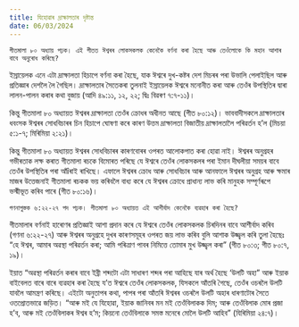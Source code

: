 ```yaml
---
title: যিহোৱাৰ দ্ৰাক্ষালতাৰ দৃষ্টান্ত
date: 06/03/2024
---
```


`গীতমালা ৮০ অধ্যায় পঢ়ক। এই গীতত ঈশ্বৰৰ লোকসকলক কেনেকৈ বৰ্ণনা কৰা হৈছে আৰু তেওঁলোকে কি মহান আশাৰ বাবে অনুৰোধ কৰিছে?`

ইস্ৰায়েলক এনে এটা দ্ৰাক্ষালতা হিচাপে বৰ্ণনা কৰা হৈছে, যাক ঈশ্বৰে দুখ-কষ্টৰ দেশ মিচৰৰ পৰা উভালি পেলাইছিল আৰু প্ৰতিজ্ঞাৰ দেশলৈ লৈ গৈছিল। দ্ৰাক্ষালতাৰ সৈতেকৰা তুলনাই ইস্ৰায়েলক ঈশ্বৰে মনোনীত কৰা আৰু তেওঁৰ উপস্থিতিৰ দ্বাৰা লালন-পালন কৰাৰ কথা বুজায় (আদি ৪৯:১১, ১২, ২২; দ্বিঃ বিৱৰণ ৭:৭-১১)।

কিন্তু গীতমালা ৮০ অধ্যায়ত ঈশ্বৰৰ দ্ৰাক্ষালতা তেওঁৰ ক্ৰোধৰ অধীনত আছে (গীত ৮০:১২)। ভাববাদীসকলে দ্ৰাক্ষালতাৰ ধবংসক ঈশ্বৰৰ সোধবিচাৰৰ চিন হিচাপে ঘোষণা কৰে কাৰণ উত্তম দ্ৰাক্ষালতা বিজাতীয় দ্ৰাক্ষালতালৈ পৰিৱৰ্তন হ’ল (মিচয়া ৫:১-৭; মিৰিমিয়া ২:২১)।

কিন্তু গীতমালা ৮০ অধ্যায়ত ঈশ্বৰৰ সোধবিচাৰৰ কাৰণবোৰৰ ওপৰত আলোকপাত কৰা হোৱা নাই। ঈশ্বৰৰ অনুগ্ৰহৰ গভীৰতাক লক্ষ কৰাত গীতমালা ৰচকে বিমোৰত পৰিছে যে ঈশ্বৰে তেওঁৰ লোকসকলৰ পৰা ইমান দীঘলীয়া সময়ৰ বাবে তেওঁৰ উপস্থিতিৰ পৰা আঁîৰাই ৰাখিছে। এফালে ঈশ্বৰৰ ক্ৰোধ আৰু সোধবিচাৰ আৰু আনফালে ঈশ্বৰৰ অনুগ্ৰহ আৰু ক্ষমাৰ মাজৰ উত্তেজনাই গীতমালা ৰচকক ভয় কৰিবলৈ বাধ্য কৰে যে ঈশ্বৰৰ ক্ৰোধে প্ৰাধান্য লাভ কৰি মানুহক সম্পূৰ্ণৰূপে ভস্মীভূত কৰিব পাৰে (গীত ৮০:১৬)।

`গণনাপুস্তক ৬:২২-২৭ পদ পঢ়ক। গীতমালা ৮০ অধ্যায়ত এই আশীৰ্বাদ কেনেকৈ ব্যৱহাৰ কৰা হৈছে?`

গীতমালাৰ বৰ্ণনাই হাৰোণৰ প্ৰতিজ্ঞাই আশা প্ৰদান কৰে যে ঈশ্বৰে তেওঁৰ লোকসকলক চিৰদিনৰ বাবে আশীৰ্বাদ কৰিব (গণনা ৬:২২-২৭) আৰু ঈশ্বৰৰ অনুগ্ৰহে দুখৰ কাৰণসমূহৰ ওপৰত জয় লাভ কৰিব বুলি আশাক উজ্জ্বল কৰি তুলা হৈছেঃ “হে ঈশ্বৰ, আমাৰ অৱস্থা পৰিৱৰ্তন কৰা; আমি পৰিত্ৰাণ পাবৰ নিমিত্তে তোমাৰ মুখ উজ্জ্বল কৰা” (গীত ৮০:৩; গীত ৮০:৭, ১৯)।

ইয়াত “অৱস্থা পৰিৱৰ্তন কৰাৰ বাবে ইব্ৰী শব্দটো এটা সাধাৰণ শব্দৰ পৰা আহিছে যাৰ অৰ্থ হৈছে ‘উলটি অহা” আৰু ইয়াক বাইবেলত বাৰে বাৰে ব্যৱহাৰ কৰা হৈছে য’ত ঈশ্বৰে তেওঁৰ লোকসকলক, যিসকলে আঁতৰি গৈছে, তেওঁৰ ওচৰলৈ উলটি যাবলৈ আমন্ত্ৰণ কৰিছে। এইটো অনুতাপৰ কথা, পাপৰ পৰা আঁতৰি ঈশ্বৰৰ ওচৰলৈ উলটি অহাৰ ধাৰণাটোৰ সৈতে ওতপ্ৰোতভাৱে জড়িত। “আৰু মই যে যিহোৱা, ইয়াক জানিবৰ মন মই তেওঁবিলাকক দিম; আৰু তেওঁবিলাক মোৰ প্ৰজা হ’ব, আৰু মই তেওঁবিলাকৰ ঈশ্বৰ হ’ম; কিয়নো তেওঁবিলাকে সমস্ত মনেৰে মোলৈ উলটি আহিব” (যিৰিমিয়া ২৪:৭)।